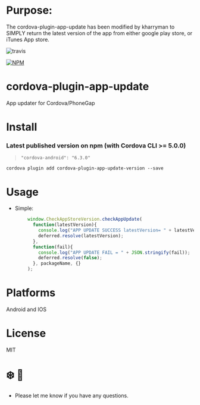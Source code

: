# Purpose:
The cordova-plugin-app-update has been modified by kharryman to SIMPLY return the latest version of the app from either google play store, or iTunes App store.

![travis](https://travis-ci.org/vaenow/cordova-plugin-app-update.svg?branch=master)  

[![NPM](https://nodei.co/npm/cordova-plugin-app-update.png?downloads=true&downloadRank=true)](https://nodei.co/npm/cordova-plugin-app-update/)

# cordova-plugin-app-update
App updater for Cordova/PhoneGap

# Install

### Latest published version on npm (with Cordova CLI >= 5.0.0) 

> `"cordova-android": "6.3.0"`

`cordova plugin add cordova-plugin-app-update-version --save`

# Usage

- Simple:
```js
        window.CheckAppStoreVersion.checkAppUpdate(
          function(latestVersion){
            console.log("APP UPDATE SUCCESS latestVersion= " + latestVersion);
            deferred.resolve(latestVersion);
          },
          function(fail){
            console.log("APP UPDATE FAIL = " + JSON.stringify(fail));
            deferred.resolve(false);
          }, packageName, {}
        );
```


# Platforms
Android and IOS

# License
MIT

# :snowflake: :beers:

* Please let me know if you have any questions.


